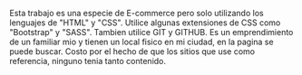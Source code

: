 Esta trabajo es una especie de E-commerce pero solo utilizando los lenguajes de "HTML" y "CSS".
Utilice algunas extensiones de CSS como "Bootstrap" y "SASS". Tambien utilice GIT y GITHUB.
Es un emprendimiento de un familiar mio y tienen un local fisico en mi ciudad, en la pagina se puede buscar.
Costo por el hecho de que los sitios que use como referencia, ninguno tenia tanto contenido.